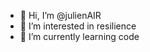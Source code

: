 - 👋 Hi, I’m @julienAIR
- 👀 I’m interested in resilience
- 🌱 I’m currently learning code


<!---
julienAIR/julienAIR is a ✨ special ✨ repository because its `README.md` (this file) appears on your GitHub profile.
You can click the Preview link to take a look at your changes.
--->
